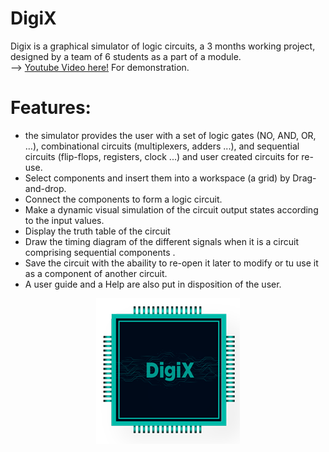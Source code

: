 # DigiX

Digix is a graphical simulator of logic circuits, a 3 months working project, designed by a team of 6 students as a part of a module. <br/>
--> [Youtube Video here!](https://www.youtube.com/watch?v=OxuG4MAOG0g&fbclid=IwAR02kJ8JblrgUim53vQ_8IlaGj_bfO7Sgh0C09xM5hx9iHCtdE5rpg29FuM) For demonstration.

# Features: 

-	the simulator provides the user with a set of logic gates (NO, AND, OR, …), combinational circuits (multiplexers, adders ...), and sequential circuits (flip-flops, registers, clock ...) and user created circuits for re-use.
-	Select components and insert them into a workspace (a grid) by Drag-and-drop.
-	Connect the components to form a logic circuit.
-	Make a dynamic visual simulation of the circuit output states according to the input values.
-	Display the truth table of the circuit 
-	Draw the timing diagram of the different signals when it is a circuit comprising sequential components .
-	Save the circuit with the abaility to re-open it later to modify or tu use it as a component of another circuit.
-	A user guide and a Help are also put in disposition of the user. <br/>
<p align="center">
 <img src="https://github.com/OussamaBenakmoum/DigiX/blob/master/WpfApp2/ditix.png" >
</p>
